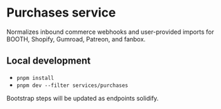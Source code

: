 # Purchases service

Normalizes inbound commerce webhooks and user-provided imports for BOOTH, Shopify, Gumroad, Patreon, and fanbox.

## Local development

- `pnpm install`
- `pnpm dev --filter services/purchases`

Bootstrap steps will be updated as endpoints solidify.
